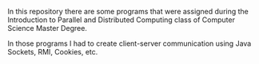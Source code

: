 In this repository there are some programs that were assigned during the Introduction to Parallel and Distributed Computing class of Computer Science Master Degree. 

In those programs I had to create client-server communication using Java Sockets, RMI, Cookies, etc.
